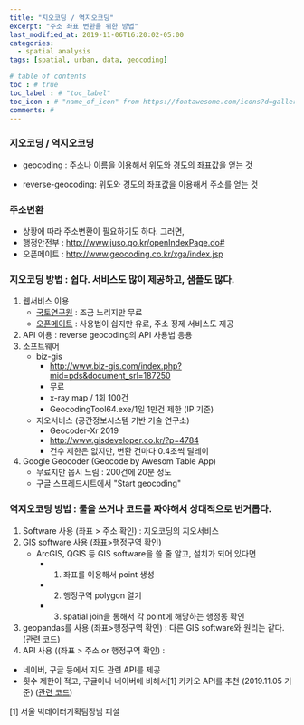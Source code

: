 ```yaml
---
title: "지오코딩 / 역지오코딩"
excerpt: "주소 좌표 변환을 위한 방법"
last_modified_at: 2019-11-06T16:20:02-05:00
categories:
  - spatial analysis
tags: [spatial, urban, data, geocoding]

# table of contents
toc : # true
toc_label : # "toc_label"
toc_icon : # "name_of_icon" from https://fontawesome.com/icons?d=gallery&s=solid&m=free
comments: # 
---
```


### 지오코딩 / 역지오코딩

- geocoding : 주소나 이름을 이용해서 위도와 경도의 좌표값을 얻는 것

- reverse-geocoding: 위도와 경도의 좌표값을 이용해서 주소를 얻는 것

  

### 주소변환 

- 상황에 따라 주소변환이 필요하기도 하다. 그러면, 
- 행정안전부 : http://www.juso.go.kr/openIndexPage.do#
- 오픈메이트 :  http://www.geocoding.co.kr/xga/index.jsp 



### 지오코딩 방법 : 쉽다. 서비스도 많이 제공하고, 샘플도 많다.

1.  웹서비스 이용
    - [국토연구원](http://geeps.krihs.re.kr/geocoding/service_page) : 조금 느리지만 무료 
    - [오픈메이트]( http://www.geocoding.co.kr/xga/index.jsp ) :  사용법이 쉽지만 유료, 주소 정제 서비스도 제공
2.  API 이용 : reverse geocoding의 API 사용법 응용
3.  소프트웨어 
    - biz-gis
      -  http://www.biz-gis.com/index.php?mid=pds&document_srl=187250 
      -  무료
      -  x-ray map / 1회 100건
      -  GeocodingTool64.exe/1일 1만건 제한 (IP 기준)
    - 지오서비스 (공간정보시스템 기반 기술 연구소)
      - Geocoder-Xr 2019
      - http://www.gisdeveloper.co.kr/?p=4784 
      - 건수 제한은 없지만,  변환 건마다 0.4초씩 딜레이 
4.  Google Geocoder (Geocode by Awesom Table App)
    - 무료지만 몹시 느림 : 200건에 20분 정도
    - 구글 스프레드시트에서 "Start geocoding"



### 역지오코딩 방법 : 툴을 쓰거나 코드를 짜야해서 상대적으로 번거롭다.

1. Software 사용 (좌표 > 주소 확인) : 지오코딩의 지오서비스
2. GIS software 사용 (좌표>행정구역 확인)
   - ArcGIS, QGIS 등 GIS software을 쓸 줄 알고, 설치가 되어 있다면
     - 1) 좌표를 이용해서 point 생성
     - 2) 행정구역 polygon 열기
     - 3) spatial join을 통해서 각 point에 해당하는 행정동 확인
3. geopandas를 사용  (좌표>행정구역 확인) : 다른 GIS software와 원리는 같다. ([관련 코드]())
4. API 사용 ((좌표 > 주소 or 행정구역 확인) :

- 네이버, 구글 등에서 지도 관련 API를 제공 
- 횟수 제한이 적고, 구글이나 네이버에 비해서[1] 카카오 API를 추천 (2019.11.05 기준) ([관련 코드]())



[1] 서울 빅데이터기획팀장님 피셜
